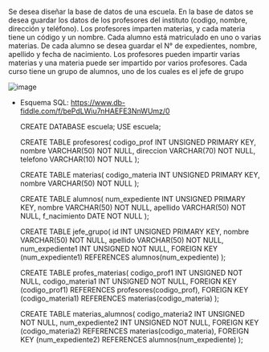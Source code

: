 Se desea diseñar la base de datos de una escuela. 
En la base de datos se desea guardar los datos de los  profesores del instituto (codigo, nombre, dirección y teléfono). 
Los profesores imparten materias, y cada materia tiene un código y un nombre. 
Cada alumno está matriculado en uno o varias materias. 
De cada alumno se desea guardar el N° de expedientes, nombre, apellido y fecha de nacimiento. 
Los profesores pueden impartir varias materias y una materia puede ser impartido por varios profesores.
Cada curso tiene un grupo de alumnos, uno de los cuales es el jefe de grupo



![image](https://user-images.githubusercontent.com/75552884/169928230-346daa11-4b0d-4059-bd6f-70182fd1d5c1.png)


- Esquema SQL: https://www.db-fiddle.com/f/bePdLWiu7nHAEFE3NnWUmz/0


    CREATE DATABASE escuela;
    USE escuela;

    CREATE TABLE profesores(
      codigo_prof INT UNSIGNED PRIMARY KEY,
      nombre VARCHAR(50) NOT NULL,
      direccion VARCHAR(70) NOT NULL,
      telefono VARCHAR(10) NOT NULL
    );

    CREATE TABLE materias(
      codigo_materia INT UNSIGNED PRIMARY KEY,
      nombre VARCHAR(50) NOT NULL
    );

    CREATE TABLE alumnos(
      num_expediente INT UNSIGNED PRIMARY KEY,
      nombre VARCHAR(50) NOT NULL,
      apellido VARCHAR(50) NOT NULL,
      f_nacimiento DATE NOT NULL
    );

    CREATE TABLE jefe_grupo(
      id INT UNSIGNED PRIMARY KEY,
      nombre VARCHAR(50) NOT NULL,
      apellido VARCHAR(50) NOT NULL,
      num_expediente1 INT UNSIGNED NOT NULL,
      FOREIGN KEY (num_expediente1) REFERENCES alumnos(num_expediente)
    );

    CREATE TABLE profes_materias(
      codigo_prof1 INT UNSIGNED NOT NULL,
      codigo_materia1 INT UNSIGNED NOT NULL,
      FOREIGN KEY (codigo_prof1) REFERENCES profesores(codigo_prof),
      FOREIGN KEY (codigo_materia1) REFERENCES materias(codigo_materia)
    );

    CREATE TABLE materias_alumnos(
      codigo_materia2 INT UNSIGNED NOT NULL,
      num_expediente2 INT UNSIGNED NOT NULL,
      FOREIGN KEY (codigo_materia2) REFERENCES materias(codigo_materia),
      FOREIGN KEY (num_expediente2) REFERENCES alumnos(num_expediente)
    );
